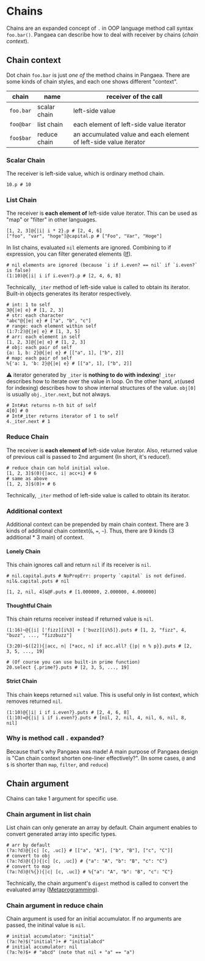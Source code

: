 # Chains

Chains are an expanded concept of `.` in OOP language method call syntax `foo.bar()`.
Pangaea can describe how to deal with receiver by chains (*chain context*).

## Chain context
Dot chain `foo.bar` is just *one of* the method chains in Pangaea.
There are some kinds of chain styles, and each one shows different "context".

|chain|name|receiver of the call|
|-|-|-|
|`foo.bar`|scalar chain|left-side value|
|`foo@bar`|list chain|each element of left-side value iterator|
|`foo$bar`|reduce chain|an accumulated value and each element of left-side value iterator|

### Scalar Chain
The receiver is left-side value, which is ordinary method chain.

```pangaea
10.p # 10
```

### List Chain
The receiver is **each element of** left-side value iterator.
This can be used as "map" or "filter" in other languages.

```pangaea
[1, 2, 3]@{|i| i * 2}.p # [2, 4, 6]
["foo", "var", "hoge"]@capital.p # ["Foo", "Var", "Hoge"]
```

In list chains, evaluated `nil` elements are ignored.
Combining to if expression, you can filter generated elements ([If](./if.md)).

```pangaea
# nil elements are ignored (because `i if i.even? == nil` if `i.even?` is false)
(1:10)@{|i| i if i.even?}.p # [2, 4, 6, 8]
```

Technically, `_iter` method of left-side value is called to obtain its iterator.
Built-in objects generates its iterator respectively.

```pangaea
# int: 1 to self
3@{|e| e} # [1, 2, 3]
# str: each character
"abc"@{|e| e} # ["a", "b", "c"]
# range: each element within self
(1:7:2)@{|e| e} # [1, 3, 5]
# arr: each element in self
[1, 2, 3]@{|e| e} # [1, 2, 3]
# obj: each pair of self
{a: 1, b: 2}@{|e| e} # [["a", 1], ["b", 2]]
# map: each pair of self
%{'a: 1, 'b: 2}@{|e| e} # [["a", 1], ["b", 2]]
```

:warning: iterator generated by `_iter` is **nothing to do with indexing**!
`_iter` describes how to iterate over the value in loop.
On the other hand, `at`(used for indexing) describes how to show internal structures of the value. `obj[0]` is usually `obj._iter.next`, but not always.

```pangaea
# Int#at returns n-th bit of self
4[0] # 0
# Int#_iter returns iterator of 1 to self
4._iter.next # 1
```

### Reduce Chain
The receiver is **each element of** left-side value iterator.
Also, returned value of previous call is passed to 2nd argument
(In short, it's reduce!).

```pangaea
# reduce chain can hold initial value.
[1, 2, 3]$(0){|acc, i| acc+i} # 6
# same as above
[1, 2, 3]$(0)+ # 6
```

Technically, `_iter` method of left-side value is called to obtain its iterator.

### Additional context
Additional context can be prepended by main chain context.
There are 3 kinds of additional chain context(`&`, `=`, `~`).
Thus, there are 9 kinds (3 additional * 3 main) of context.

#### Lonely Chain
This chain ignores call and return `nil` if its receiver is `nil`.

```pangaea
# nil.capital.puts # NoPropErr: property `capital` is not defined.
nil&.capital.puts # nil

[1, 2, nil, 4]&@F.puts # [1.000000, 2.000000, 4.000000]
```

#### Thoughtful Chain
This chain returns receiver instead if returned value is `nil`.

```pangaea
(1:16)~@{|i| ['fizz][i%3] + ['buzz][i%5]}.puts # [1, 2, "fizz", 4, "buzz", ..., "fizzbuzz"]

(3:20)~$([2]){|acc, n| [*acc, n] if acc.all? {|p| n % p}}.puts # [2, 3, 5, ..., 19]

# (Of course you can use built-in prime function)
20.select {.prime?}.puts # [2, 3, 5, ..., 19]
```

#### Strict Chain
This chain keeps returned `nil` value.
This is useful only in list context, which removes returned `nil`.

```pangaea
(1:10)@{|i| i if i.even?}.puts # [2, 4, 6, 8]
(1:10)=@{|i| i if i.even?}.puts # [nil, 2, nil, 4, nil, 6, nil, 8, nil]
```

### Why is method call `.` expanded?

Because that's why Pangaea was made!
A main purpose of Pangaea design is "Can chain context shorten one-liner effectively?".
(In some cases, `@` and `$` is shorter than `map`, `filter`, and `reduce`)

## Chain argument

Chains can take 1 argument for specific use.

### Chain argument in list chain

List chain can only generate an array by default.
Chain argument enables to convert generated array into specific types.

```pangaea
# arr by default
(?a:?d)@{|c| [c, .uc]} # [["a", "A"], ["b", "B"], ["c", "C"]]
# convert to obj
(?a:?d)@({}){|c| [c, .uc]} # {"a": "A", "b": "B", "c": "C"}
# convert to map
(?a:?d)@(%{}){|c| [c, .uc]} # %{"a": "A", "b": "B", "c": "C"}
```

Technically, the chain argument's `digest` method is called to convert the evaluated array ([Metaprogramming](./metaprogramming.md)).

### Chain argument in reduce chain

Chain argument is used for an initial accumulator.
If no arguments are passed, the initinal value is `nil`.

```pangaea
# initial accumulator: "initial"
(?a:?e)$("initial")+ # "initialabcd"
# initial accumulator: nil
(?a:?e)$+ # "abcd" (note that nil + "a" == "a")
```
